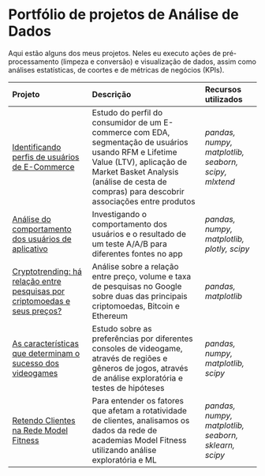 # Portfólio de projetos de Análise de Dados

Aqui estão alguns dos meus projetos. Neles eu executo ações de pré-processamento (limpeza e conversão) e visualização de dados, assim como análises estatísticas, de coortes e de métricas de negócios (KPIs).

| Projeto               | Descrição                                                                                   | Recursos utilizados            |
|:--------------------- |:------------------------------------------------------------------------------------------- |:------------------------------ |
|[Identificando perfis de usuários de E-Commerce](https://github.com/diego-analytics/projetos_dados/blob/main/arquivos_projetos/projeto_ecommerce_comentado.ipynb "Identificando perfis de usuários de E-Commerce")|Estudo do perfil do consumidor de um E-commerce com EDA, segmentação de usuários usando RFM e Lifetime Value (LTV), aplicação de Market Basket Analysis (análise de cesta de compras) para descobrir associações entre produtos|*pandas, numpy, matplotlib, seaborn, scipy, mlxtend*|
|[Análise do comportamento dos usuários de aplicativo](https://github.com/diego-analytics/projetos_dados/blob/main/arquivos_projetos/Projeto_users_behavioral_analysis_2.ipynb "Análise do comportamento dos usuários de aplicativo")|Investigando o comportamento dos usuários e o resultado de um teste A/A/B para diferentes fontes no app|*pandas, numpy, matplotlib, plotly, scipy*|
|[Cryptotrending: há relação entre pesquisas por criptomoedas e seus preços?](https://github.com/diego-analytics/projetos_dados/blob/main/arquivos_projetos/cyrptocurrency_trends.ipynb "Cryptotrending: há relação entre pesquisas por criptomoedas e seus preços?")|Análise sobre a relação entre preço, volume e taxa de pesquisas no Google sobre duas das principais criptomoedas, Bitcoin e Ethereum|*pandas, matplotlib*|
|[As características que determinam o sucesso dos videogames](https://github.com/diego-analytics/projetos_dados/blob/main/arquivos_projetos/Projeto_console_analysis.ipynb "As características que determinam o sucesso dos videogames")|Estudo sobre as preferências por diferentes consoles de videogame, através de regiões e gêneros de jogos, através de análise exploratória e testes de hipóteses|*pandas, numpy, matplotlib, scipy*|
|[Retendo Clientes na Rede Model Fitness](https://github.com/diego-analytics/projetos_dados/blob/main/arquivos_projetos/Projeto_model_fitness.ipynb "Retendo Clientes na Rede Model Fitness")|Para entender os fatores que afetam a rotatividade de clientes, analisamos os dados da rede de academias Model Fitness utilizando análise exploratória e ML|*pandas, numpy, matplotlib, seaborn, sklearn, scipy*|
